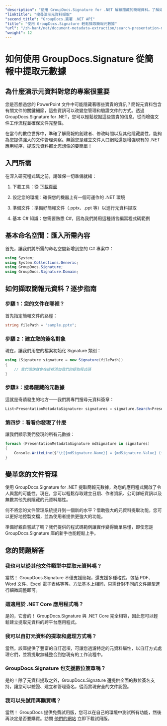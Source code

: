 ```yaml
---
"description": "使用 GroupDocs.Signature for .NET 解鎖隱藏的簡報資料。了解如何提取和利用元資料來簡化您的文件管理系統。"
"linktitle": "搜尋演示元資料擷取"
"second_title": "GroupDocs.簽署 .NET API"
"title": "使用 GroupDocs.Signature 輕鬆擷取簡報元數據"
"url": "/zh-hant/net/document-metadata-extraction/search-presentation-metadata-extraction/"
"weight": 12
---
```


# 如何使用 GroupDocs.Signature 從簡報中提取元數據

## 為什麼演示元資料對您的專案很重要

您是否想過您的 PowerPoint 文件中可能隱藏著哪些寶貴的資訊？簡報元資料包含有關文件的關鍵細節，這些資訊可以改變您管理和驗證文件的方式。透過 GroupDocs.Signature for .NET，您可以輕鬆挖掘這些寶貴的信息，從而增強文件工作流程並確保文件完整性。

在當今的數位世界中，準確了解簡報的創建者、修改時間以及其他隱藏屬性，能夠為您提供強大的文件管理洞察。無論您是建立文件入口網站還是增強現有的 .NET 應用程序，提取元資料都比您想像的要簡單！

## 入門所需

在深入研究程式碼之前，請確保一切準備就緒：

1. 下載工具：從 [下載頁面](https://releases.groupdocs.com/signature/net/)
   
2. 設定您的環境：確保您的機器上有一個可運作的 .NET 環境
   
3. 準備文件：準備好簡報文件（.pptx、.ppt 等）以進行元資料擷取
   
4. 基本 C# 知識：您需要熟悉 C#，因為我們將用這種語言編寫程式碼範例

## 基本命名空間：匯入所需內容

首先，讓我們將所需的命名空間新增到您的 C# 專案中：

```csharp
using System;
using System.Collections.Generic;
using GroupDocs.Signature;
using GroupDocs.Signature.Domain;
```

## 如何擷取簡報元資料？逐步指南

### 步驟 1：您的文件在哪裡？

首先指定簡報文件的路徑：

```csharp
string filePath = "sample.pptx";
```

### 步驟 2：建立您的簽名對象

現在，讓我們用您的檔案初始化 Signature 類別：

```csharp
using (Signature signature = new Signature(filePath))
{
    // 我們很快就會在這裡添加我們的提取程式碼
}
```

### 步驟3：搜尋隱藏的元數據

這就是奇蹟發生的地方——我們將專門搜尋元資料簽章：

```csharp
List<PresentationMetadataSignature> signatures = signature.Search<PresentationMetadataSignature>(SignatureType.Metadata);
```

### 第四步：看看你發現了什麼

讓我們顯示我們發現的所有元數據：

```csharp
foreach (PresentationMetadataSignature mdSignature in signatures)
{
    Console.WriteLine($"\t[{mdSignature.Name}] = {mdSignature.Value} ({mdSignature.Type})");
}
```

## 變革您的文件管理

使用 GroupDocs.Signature for .NET 提取簡報元數據，為您的應用程式開啟了令人興奮的可能性。現在，您可以輕鬆存取建立日期、作者資訊、公司詳細資訊以及無數其他先前隱藏的元資料屬性。

何不將您的文件管理系統提升到一個新的水平？借助強大的元資料提取功能，您可以更好地控製文檔，並為使用者提供更強大的功能。

準備好親自嘗試了嗎？我們提供的程式碼範例讓實作變得簡單易懂，即使您是 GroupDocs.Signature 庫的新手也能輕鬆上手。

## 您的問題解答

### 我也可以從其他文件類型中提取元資料嗎？

當然！ GroupDocs.Signature 不僅支援簡報，還支援多種格式，包括 PDF、Word 文件、Excel 電子表格等等。方法基本上相同，只需針對不同的文件類型進行細微調整即可。

### 這適用於 .NET Core 應用程式嗎？

是的，它會的！ GroupDocs.Signature 與 .NET Core 完全相容，因此您可以輕鬆建立提取元資料的跨平台應用程式。

### 我可以自訂元資料的提取和處理方式嗎？

當然。該庫提供了豐富的自訂選項，可讓您過濾特定的元資料屬性，以自訂方式處理它們，並將提取無縫整合到您現有的工作流程中。

### GroupDocs.Signature 也支援數位簽章嗎？

是的！除了元資料提取之外，GroupDocs.Signature 還提供全面的數位簽名支持，讓您可以驗證、建立和管理簽名，從而實現安全的文件認證。

### 我可以先試用再購買嗎？

當然！ GroupDocs 提供免費試用版，您可以在自己的環境中測試所有功能，然後再決定是否要購買。訪問 [他們的網站](https://releases.groupdocs.com/) 立即下載試用版。